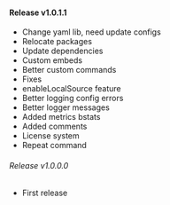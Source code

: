 #### Release v1.0.1.1
- Change yaml lib, need update configs
- Relocate packages
- Update dependencies
- Custom embeds
- Better custom commands
- Fixes
- enableLocalSource feature
- Better logging config errors
- Better logger messages
- Added metrics bstats
- Added comments
- License system
- Repeat command
###### Release v1.0.0.0
- First release
